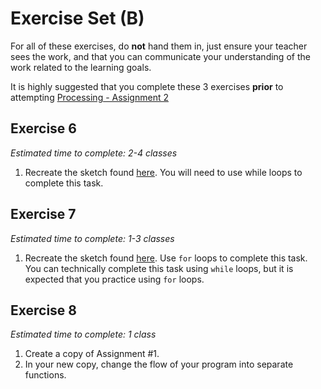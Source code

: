 # Exercise Set (B)

For all of these exercises, do **not** hand them in, just ensure your teacher sees the work, and that you can communicate your understanding of the work related to the learning goals.

It is highly suggested that you complete these 3 exercises **prior** to attempting [Processing - Assignment 2](Processing-Assignment-2)

## Exercise 6
_Estimated time to complete: 2-4 classes_

1. Recreate the sketch found [here](http://mrseidel.com/images/Processing/3U/Exercise6_3U.gif). You will need to use while loops to complete this task.

## Exercise 7
_Estimated time to complete: 1-3 classes_

1. Recreate the sketch found [here](http://mrseidel.com/images/Processing/3U/Exercise7_3U.png). Use ```for``` loops to complete this task.  You can technically complete this task using ```while``` loops, but it is expected that you practice using ```for``` loops.

## Exercise 8
_Estimated time to complete: 1 class_

1. Create a copy of Assignment #1.
2. In your new copy, change the flow of your program into separate functions.
